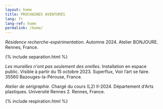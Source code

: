 ```yaml
---
layout: home
title: PROCHAINES AVENTURES
lang: fr
lang-ref: home
permalink: /home/
---
```


*Résidence recherche-expérimentation*. Automne 2024. Atelier BONJOURE. Rennes, France.

{% include separation.html %}

*Les murailles n'ont pas seulement des oreilles*. Installation en espace public. Visible à partir du 15 octobre 2023. Superflux, Voir l’art se faire. 35560 Bazouges-la-Pérouse, France.

*Atelier de sérigraphie*. Chargé du cours (L2) II-2024. Département d'Arts plastiques. Université Rennes 2. Rennes, France.

{% include respiration.html %}

